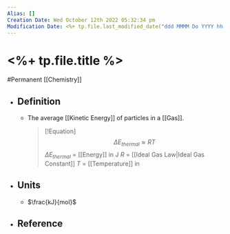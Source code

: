 ```yaml
---
Alias: []
Creation Date: Wed October 12th 2022 05:32:34 pm 
Modification Date: <%+ tp.file.last_modified_date("ddd MMMM Do YYYY hh:mm:ss a") %>
---
```

# <%+ tp.file.title %>
#Permanent [[Chemistry]]

- ## Definition
	- The average [[Kinetic Energy]] of particles in a [[Gas]].
	  > [!Equation]
	  > $$\Delta E_{thermal}\approx RT$$
	  > $\Delta E_{thermal}$ = [[Energy]] in J
	  > $R$ = [[Ideal Gas Law|Ideal Gas Constant]]
	  > $T$ = [[Temperature]] in 
- ## Units
	- $\frac{kJ}{mol}$
- ## Reference